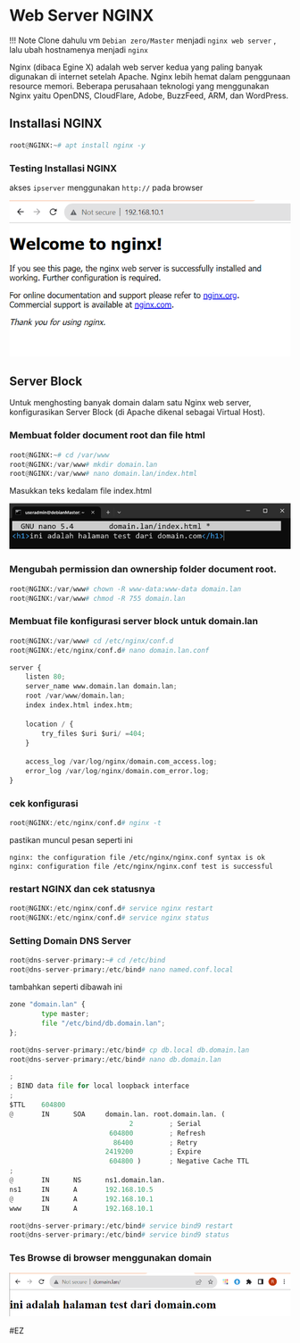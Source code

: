 # Web Server NGINX

!!! Note
    Clone dahulu vm `Debian zero/Master` menjadi `nginx web server` , lalu ubah hostnamenya menjadi `nginx`


Nginx (dibaca Egine X) adalah web server kedua yang paling banyak digunakan di internet setelah Apache. Nginx lebih hemat dalam penggunaan resource memori. Beberapa perusahaan teknologi yang menggunakan Nginx yaitu OpenDNS, CloudFlare, Adobe, BuzzFeed, ARM, dan WordPress.

## Installasi NGINX

``` py
root@NGINX:~# apt install nginx -y
```

### Testing Installasi NGINX

akses `ipserver` menggunakan `http://` pada browser

![Alt text](image.png)


## Server Block

Untuk menghosting banyak domain dalam satu Nginx web server, konfigurasikan Server Block (di Apache dikenal sebagai Virtual Host).

### Membuat folder document root dan file html

```py
root@NGINX:~# cd /var/www
root@NGINX:/var/www# mkdir domain.lan
root@NGINX:/var/www# nano domain.lan/index.html
```

Masukkan teks kedalam file index.html 

![Alt text](image-1.png)

### Mengubah permission dan ownership folder document root.

```py
root@NGINX:/var/www# chown -R www-data:www-data domain.lan
root@NGINX:/var/www# chmod -R 755 domain.lan
```

### Membuat file konfigurasi server block untuk domain.lan

```py
root@NGINX:/var/www# cd /etc/nginx/conf.d
root@NGINX:/etc/nginx/conf.d# nano domain.lan.conf
```

```py title="nano domain.lan.conf"
server {
    listen 80;
    server_name www.domain.lan domain.lan;
    root /var/www/domain.lan;
    index index.html index.htm;

    location / {
        try_files $uri $uri/ =404;
    }

    access_log /var/log/nginx/domain.com_access.log;
    error_log /var/log/nginx/domain.com_error.log;
}
```

### cek konfigurasi

```py
root@NGINX:/etc/nginx/conf.d# nginx -t
```

pastikan muncul pesan seperti ini

```
nginx: the configuration file /etc/nginx/nginx.conf syntax is ok
nginx: configuration file /etc/nginx/nginx.conf test is successful
```

### restart NGINX dan cek statusnya

```py
root@NGINX:/etc/nginx/conf.d# service nginx restart
root@NGINX:/etc/nginx/conf.d# service nginx status
```
### Setting Domain DNS Server

```py
root@dns-server-primary:~# cd /etc/bind
root@dns-server-primary:/etc/bind# nano named.conf.local
```
tambahkan seperti dibawah ini
```py 
zone "domain.lan" {
        type master;
        file "/etc/bind/db.domain.lan";
};
```

```py
root@dns-server-primary:/etc/bind# cp db.local db.domain.lan
root@dns-server-primary:/etc/bind# nano db.domain.lan
```
```py title="nano db.domain.lan"
;
; BIND data file for local loopback interface
;
$TTL    604800
@       IN      SOA     domain.lan. root.domain.lan. (
                              2         ; Serial
                         604800         ; Refresh
                          86400         ; Retry
                        2419200         ; Expire
                         604800 )       ; Negative Cache TTL
;
@       IN      NS      ns1.domain.lan.
ns1     IN      A       192.168.10.5
@       IN      A       192.168.10.1
www     IN      A       192.168.10.1
```

```py
root@dns-server-primary:/etc/bind# service bind9 restart
root@dns-server-primary:/etc/bind# service bind9 status
```

### Tes Browse di browser menggunakan domain

![Alt text](image-2.png)

#EZ


